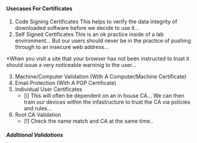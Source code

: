 #### Usecases For Certificates 
1) Code Signing Certificates 
	This helps to verify the data integrity of downloaded software before we decide to use it...
1) Self Signed Certificates 
	This is an ok practice inside of a lab environment... But our users should never be in the practice of pushing through to an insecure web address... 

*When you visit a site that your browser has not been instructed to trust it should issue a very noticeable warninig to the user... 

3) Machine/Computer Validation (With A Computer/Machine Certificate) 
4) Email Protection (With A PGP Certificate) 
5) Individual User Certificates 
	- [i] This will often be dependent on an in house CA... We can then train our devices within the infastructure to trust the CA via policies and rules... 
6) Root CA Validation 
	- [!] Check the name match and CA at the same time.. 
##### Additional Validations
